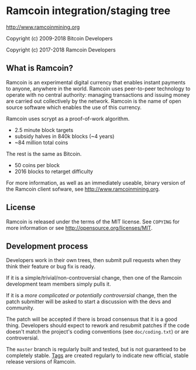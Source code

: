 Ramcoin integration/staging tree
================================

http://www.ramcoinmining.org

Copyright (c) 2009-2018 Bitcoin Developers

Copyright (c) 2017-2018 Ramcoin Developers

What is Ramcoin?
----------------

Ramcoin is an experimental digital currency that enables instant payments to anyone, anywhere in the world. 
Ramcoin uses peer-to-peer technology to operate with no central authority: managing transactions and issuing money are carried out collectively by the network. 
Ramcoin is the name of open source software which enables the use of this currency.

Ramcoin uses scrypt as a proof-of-work algorithm.
 - 2.5 minute block targets
 - subsidy halves in 840k blocks (~4 years)
 - ~84 million total coins

The rest is the same as Bitcoin.
 - 50 coins per block
 - 2016 blocks to retarget difficulty

For more information, as well as an immediately useable, binary version of
the Ramcoin client sofware, see http://www.ramcoinmining.org.

License
-------

Ramcoin is released under the terms of the MIT license. See `COPYING` for more
information or see http://opensource.org/licenses/MIT.

Development process
-------------------

Developers work in their own trees, then submit pull requests when they think
their feature or bug fix is ready.

If it is a simple/trivial/non-controversial change, then one of the Ramcoin
development team members simply pulls it.

If it is a *more complicated or potentially controversial* change, then the patch
submitter will be asked to start a discussion with the devs and community.

The patch will be accepted if there is broad consensus that it is a good thing.
Developers should expect to rework and resubmit patches if the code doesn't
match the project's coding conventions (see `doc/coding.txt`) or are
controversial.

The `master` branch is regularly built and tested, but is not guaranteed to be
completely stable. [Tags](https://github.com/ramcoin-project/ramcoin/tags) are created
regularly to indicate new official, stable release versions of Ramcoin.

